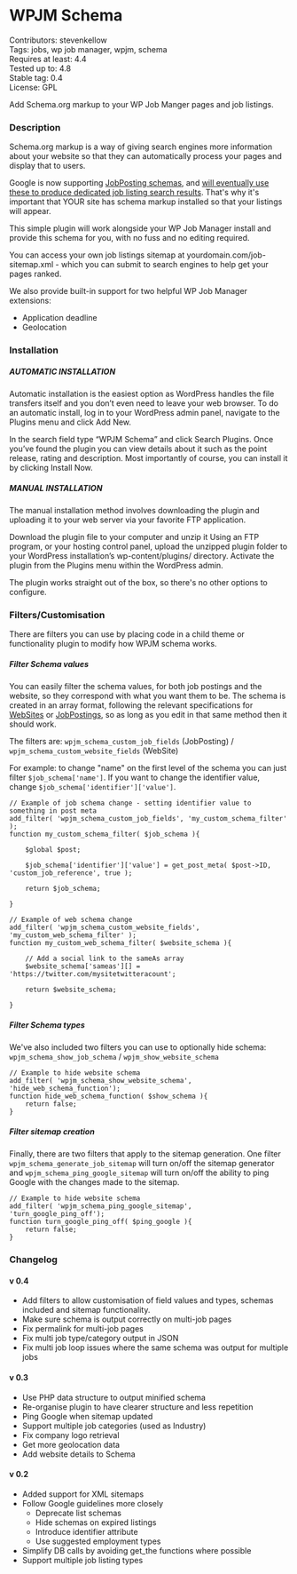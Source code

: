 # WPJM Schema
Contributors: stevenkellow  
Tags: jobs, wp job manager, wpjm, schema  
Requires at least: 4.4  
Tested up to: 4.8  
Stable tag: 0.4    
License: GPL

Add Schema.org markup to your WP Job Manger pages and job listings.

### Description
Schema.org markup is a way of giving search engines more information about your website so that they can automatically process your pages and display that to users.

Google is now supporting [JobPosting schemas](https://schema.org/JobPosting), and [will eventually use these to produce dedicated job listing search results](https://webmasters.googleblog.com/2017/06/connect-to-job-seekers-with-google.html).  That's why it's important that YOUR site has schema markup installed so that your listings will appear.

This simple plugin will work alongside your WP Job Manager install and provide this schema for you, with no fuss and no editing required.

You can access your own job listings sitemap at yourdomain.com/job-sitemap.xml - which you can submit to search engines to help get your pages ranked.

We also provide built-in support for two helpful WP Job Manager extensions:
* Application deadline
* Geolocation

### Installation
##### AUTOMATIC INSTALLATION

Automatic installation is the easiest option as WordPress handles the file transfers itself and you don’t even need to leave your web browser. To do an automatic install, log in to your WordPress admin panel, navigate to the Plugins menu and click Add New.

In the search field type “WPJM Schema” and click Search Plugins. Once you’ve found the plugin you can view details about it such as the point release, rating and description. Most importantly of course, you can install it by clicking Install Now.

##### MANUAL INSTALLATION

The manual installation method involves downloading the plugin and uploading it to your web server via your favorite FTP application.

Download the plugin file to your computer and unzip it
Using an FTP program, or your hosting control panel, upload the unzipped plugin folder to your WordPress installation’s wp-content/plugins/ directory.
Activate the plugin from the Plugins menu within the WordPress admin.

The plugin works straight out of the box, so there's no other options to configure.

### Filters/Customisation
There are filters you can use by placing code in a child theme or functionality plugin to modify how WPJM schema works.

##### Filter Schema values
You can easily filter the schema values, for both job postings and the website, so they correspond with what you want them to be.  The schema is created in an array format, following the relevant specifications for [WebSites](schema.org/WebSite) or [JobPostings](schema.org/JobPosting), so as long as you edit in that same method then it should work.

The filters are: `wpjm_schema_custom_job_fields` (JobPosting) / `wpjm_schema_custom_website_fields` (WebSite)

For example: to change "name" on the first level of the schema you can just filter `$job_schema['name']`.  If you want to change the identifier value, change `$job_schema['identifier']['value']`.

```
// Example of job schema change - setting identifier value to something in post meta
add_filter( 'wpjm_schema_custom_job_fields', 'my_custom_schema_filter' );
function my_custom_schema_filter( $job_schema ){

	$global $post;

	$job_schema['identifier']['value'] = get_post_meta( $post->ID, 'custom_job_reference', true );
	
	return $job_schema;
	
}
```
```
// Example of web schema change
add_filter( 'wpjm_schema_custom_website_fields', 'my_custom_web_schema_filter' );
function my_custom_web_schema_filter( $website_schema ){

	// Add a social link to the sameAs array
	$website_schema['sameas'][] = 'https://twitter.com/mysitetwitteracount';
	
	return $website_schema;
	
}
```

##### Filter Schema types
We've also included two filters you can use to optionally hide schema: `wpjm_schema_show_job_schema` / `wpjm_show_website_schema`

```
// Example to hide website schema
add_filter( 'wpjm_schema_show_website_schema', 'hide_web_schema_function');
function hide_web_schema_function( $show_schema ){
	return false;
}
```

##### Filter sitemap creation
Finally, there are two filters that apply to the sitemap generation.  One filter `wpjm_schema_generate_job_sitemap` will turn on/off the sitemap generator and `wpjm_schema_ping_google_sitemap` will turn on/off the ability to ping Google with the changes made to the sitemap.

```
// Example to hide website schema
add_filter( 'wpjm_schema_ping_google_sitemap', 'turn_google_ping_off');
function turn_google_ping_off( $ping_google ){
	return false;
}
```

### Changelog 
#### v 0.4
- Add filters to allow customisation of field values and types, schemas included and sitemap functionality.
- Make sure schema is output correctly on multi-job pages
- Fix permalink for multi-job pages
- Fix multi job type/category output in JSON
- Fix multi job loop issues where the same schema was output for multiple jobs
#### v 0.3
- Use PHP data structure to output minified schema
- Re-organise plugin to have clearer structure and less repetition
- Ping Google when sitemap updated
- Support multiple job categories (used as Industry)
- Fix company logo retrieval
- Get more geolocation data
- Add website details to Schema
#### v 0.2
- Added support for XML sitemaps
- Follow Google guidelines more closely
   * Deprecate list schemas
   * Hide schemas on expired listings
   * Introduce identifier attribute
   * Use suggested employment types
- Simplify DB calls by avoiding get_the functions where possible
- Support multiple job listing types